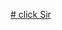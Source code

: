[# click Sir](https://torikuiislam.github.io/PHP-program-to-see-user-registration-info-from-the-database-and-edit-a-user-individually/)
